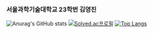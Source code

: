 ### 서울과학기술대학교 23학번 김영진 

![Anurag's GitHub stats](https://github-readme-stats.vercel.app/api?username=anuraghazra&show_icons=true&theme=tokyonight)
[![Solved.ac프로필](https://mazassumnida.wtf/api/v2/generate_badge?boj=youngjin)](https://solved.ac/profile/youngjin)
[![Top Langs](https://github-readme-stats.vercel.app/api/top-langs/?username=anuraghazra&layout=compact)](https://github.com/anuraghazra/github-readme-stats)
